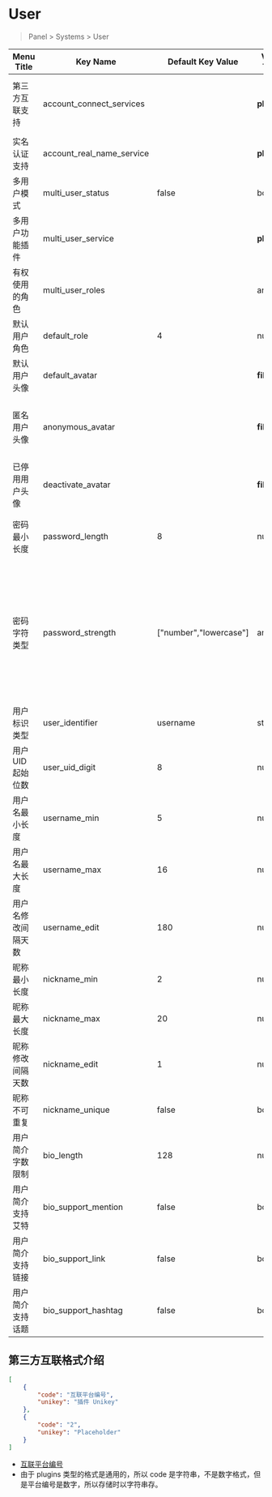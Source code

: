 # User

> Panel > Systems > User

| Menu Title | Key Name | Default Key Value | Value Type | Description |
| --- | --- | --- | --- | --- |
| 第三方互联支持 | account_connect_services |  | **plugins** | 插件应用场景参数 `connect`<br>格式见下方介绍 |
| 实名认证支持 | account_real_name_service |  | **plugin** | 插件应用场景参数 `realName` |
| 多用户模式 | multi_user_status | false | boolean | true 或 false |
| 多用户功能插件 | multi_user_service |  | **plugin** | 插件应用场景参数 `multiple` |
| 有权使用的角色 | multi_user_roles |  | array |  |
| 默认用户角色 | default_role | 4 | number | 用户角色 ID |
| 默认用户头像 | default_avatar |  | **file** | 用户无头像时的默认头像 |
| 匿名用户头像 | anonymous_avatar |  | **file** | 帖子和评论开启匿名功能后，匿名用户的头像。 |
| 已停用用户头像 | deactivate_avatar |  | **file** | 用户注销或停用后的头像图 |
| 密码最小长度 | password_length | 8 | number | 新用户注册时密码最小长度，0或不填为不限制 |
| 密码字符类型 | password_strength | ["number","lowercase"] | array | 密码中必须存在所选字符类型，不选则为无限制<br>`number` 数字<br>`lowercase` 小写字母<br>`uppercase` 大写字母<br>`symbols` 符号(除空格) |
| 用户标识类型 | user_identifier | username | string | `uid` 或者 `username` |
| 用户 UID 起始位数 | user_uid_digit | 8 | number |  |
| 用户名最小长度 | username_min | 5 | number |  |
| 用户名最大长度 | username_max | 16 | number |  |
| 用户名修改间隔天数 | username_edit | 180 | number |  |
| 昵称最小长度 | nickname_min | 2 | number |  |
| 昵称最大长度 | nickname_max | 20 | number |  |
| 昵称修改间隔天数 | nickname_edit | 1 | number |  |
| 昵称不可重复 | nickname_unique | false | boolean |  |
| 用户简介字数限制 | bio_length | 128 | number | 字符数长度 |
| 用户简介支持艾特 | bio_support_mention | false | boolean | true 或 false |
| 用户简介支持链接 | bio_support_link | false | boolean | true 或 false |
| 用户简介支持话题 | bio_support_hashtag | false | boolean | true 或 false |

## 第三方互联格式介绍

```json
[
    {
        "code": "互联平台编号",
        "unikey": "插件 Unikey"
    },
    {
        "code": "2",
        "unikey": "Placeholder"
    }
]
```

- [互联平台编号](../dictionary/connects.md)
- 由于 plugins 类型的格式是通用的，所以 code 是字符串，不是数字格式，但是平台编号是数字，所以存储时以字符串存。